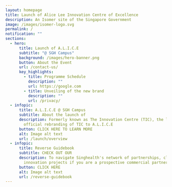 ```yaml
---
layout: homepage
title: Launch of Alice Lee Innovation Centre of Excellence
description: An Isomer site of the Singapore Government
image: /images/isomer-logo.svg
permalink: /
notification: ""
sections:
  - hero:
      title: Launch of A.L.I.C.E
      subtitle: "@ SGH Campus"
      background: /images/hero-banner.png
      button: About the Event
      url: /contact-us/
      key_highlights:
        - title: Programme Schedule
          description: ""
          url: https://google.com
        - title: Unveiling of the new brand
          description: ""
          url: /privacy/
  - infopic:
      title: A.L.I.C.E @ SGH Campus
      subtitle: About the launch of
      description: Formerly known as The Innovation Centre (TIC), the launch marks the
        official rebranding of TIC to A.L.I.C.E
      button: CLICK HERE TO LEARN MORE
      alt: Image alt text
      url: /launch/overview
  - infopic:
      title: Reverse Guidebook
      subtitle: CHECK OUT OUR
      description: To navigate Singhealth's network of partnerships, clinicians &
        innovation projects if you are a prospective commercial partner!
      button: CLICK HERE
      alt: Image alt text
      url: /reverse-guidebook
---
```

